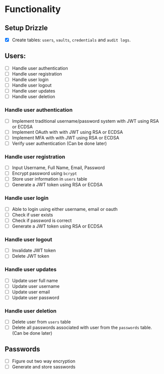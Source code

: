 # Functionality

## Setup Drizzle

- [x] Create tables: `users`, `vaults`, `credentials` and `audit logs`.

## Users:

- [ ] Handle user authentication
- [ ] Handle user registration
- [ ] Handle user login
- [ ] Handle user logout
- [ ] Handle user updates
- [ ] Handle user deletion

### Handle user authentication

- [ ] Implement traditional username/password system with JWT using RSA or ECDSA
- [ ] Implement OAuth with with JWT using RSA or ECDSA
- [ ] Implement MFA with with JWT using RSA or ECDSA
- [ ] Verify user authentication (Can be done later)

### Handle user registration

- [ ] Input Username, Full Name, Email, Password
- [ ] Encrypt password using `bcrypt`
- [ ] Store user information in `users` table
- [ ] Generate a JWT token using RSA or ECDSA

### Handle user login

- [ ] Able to login using either username, email or oauth
- [ ] Check if user exists
- [ ] Check if password is correct
- [ ] Generate a JWT token using RSA or ECDSA

### Handle user logout

- [ ] Invalidate JWT token
- [ ] Delete JWT token

### Handle user updates

- [ ] Update user full name
- [ ] Update user username
- [ ] Update user email
- [ ] Update user password

### Handle user deletion

- [ ] Delete user from `users` table
- [ ] Delete all passwords associated with user from the `passwords` table. (Can be done later)

## Passwords

- [ ] Figure out two way encryption
- [ ] Generate and store sasswords
